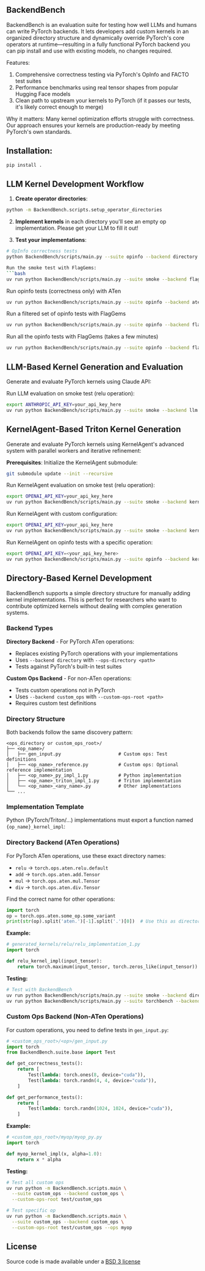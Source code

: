 ## BackendBench

BackendBench is an evaluation suite for testing how well LLMs and humans can write PyTorch backends. It lets developers add custom kernels in an organized directory structure and dynamically override PyTorch's core operators at runtime—resulting in a fully functional PyTorch backend you can pip install and use with existing models, no changes required.

Features:
1. Comprehensive correctness testing via PyTorch's OpInfo and FACTO test suites
2. Performance benchmarks using real tensor shapes from popular Hugging Face models
3. Clean path to upstream your kernels to PyTorch (if it passes our tests, it's likely correct enough to merge)

Why it matters: Many kernel optimization efforts struggle with correctness. Our approach ensures your kernels are production-ready by meeting PyTorch's own standards.

## Installation:

```bash
pip install .
```

## LLM Kernel Development Workflow

1. **Create operator directories**:
```bash
python -m BackendBench.scripts.setup_operator_directories
```

2. **Implement kernels** in each directory you'll see an empty op implementation. Please get your LLM to fill it out!

3. **Test your implementations**:
```bash
# OpInfo correctness tests
python BackendBench/scripts/main.py --suite opinfo --backend directory

Run the smoke test with FlagGems:
```bash
uv run python BackendBench/scripts/main.py --suite smoke --backend flag_gems
```

Run opinfo tests (correctness only) with ATen
```bash
uv run python BackendBench/scripts/main.py --suite opinfo --backend aten
```

Run a filtered set of opinfo tests with FlagGems
```bash
uv run python BackendBench/scripts/main.py --suite opinfo --backend flag_gems --ops "add,sub"
```

Run all the opinfo tests with FlagGems (takes a few minutes)
```bash
uv run python BackendBench/scripts/main.py --suite opinfo --backend flag_gems
```

## LLM-Based Kernel Generation and Evaluation

Generate and evaluate PyTorch kernels using Claude API:

Run LLM evaluation on smoke test (relu operation):
```bash
export ANTHROPIC_API_KEY=your_api_key_here
uv run python BackendBench/scripts/main.py --suite smoke --backend llm
```

## KernelAgent-Based Triton Kernel Generation

Generate and evaluate PyTorch kernels using KernelAgent's advanced system with parallel workers and iterative refinement:

**Prerequisites**: Initialize the KernelAgent submodule:
```bash
git submodule update --init --recursive
```

Run KernelAgent evaluation on smoke test (relu operation):
```bash
export OPENAI_API_KEY=your_api_key_here
uv run python BackendBench/scripts/main.py --suite smoke --backend kernel_agent
```

Run KernelAgent with custom configuration:
```bash
export OPENAI_API_KEY=your_api_key_here
uv run python BackendBench/scripts/main.py --suite smoke --backend kernel_agent --kernel-agent-workers 6 --kernel-agent-max-rounds 15
```

Run KernelAgent on opinfo tests with a specific operation:
```bash
export OPENAI_API_KEY=<your_api_key_here>
uv run python BackendBench/scripts/main.py --suite opinfo --backend kernel_agent --ops "add"
```

## Directory-Based Kernel Development

BackendBench supports a simple directory structure for manually adding kernel implementations. This is perfect for researchers who want to contribute optimized kernels without dealing with complex generation systems.

### Backend Types

**Directory Backend** - For PyTorch ATen operations:
- Replaces existing PyTorch operations with your implementations
- Uses `--backend directory` with `--ops-directory <path>`
- Tests against PyTorch's built-in test suites

**Custom Ops Backend** - For non-ATen operations:
- Tests custom operations not in PyTorch
- Uses `--backend custom_ops` with `--custom-ops-root <path>`
- Requires custom test definitions

### Directory Structure

Both backends follow the same discovery pattern:

```
<ops_directory or custom_ops_root>/
├── <op_name>/
│   ├── gen_input.py                     # Custom ops: Test definitions
│   ├── <op_name>_reference.py           # Custom ops: Optional reference implementation
│   ├── <op_name>_py_impl_1.py           # Python implementation
│   ├── <op_name>_triton_impl_1.py       # Triton implementation
│   └── <op_name>_<any_name>.py          # Other implementations
└── ...
```

### Implementation Template

Python (PyTorch/Triton/...) implementations must export a function named `{op_name}_kernel_impl`:

### Directory Backend (ATen Operations)

For PyTorch ATen operations, use these exact directory names:
- `relu` → `torch.ops.aten.relu.default`  
- `add` → `torch.ops.aten.add.Tensor`
- `mul` → `torch.ops.aten.mul.Tensor` 
- `div` → `torch.ops.aten.div.Tensor`

Find the correct name for other operations:
```python
import torch
op = torch.ops.aten.some_op.some_variant
print(str(op).split('aten.')[-1].split('.')[0])  # Use this as directory name
```

**Example:**
```python
# generated_kernels/relu/relu_implementation_1.py
import torch

def relu_kernel_impl(input_tensor):
    return torch.maximum(input_tensor, torch.zeros_like(input_tensor))
```

**Testing:**
```bash
# Test with BackendBench
uv run python BackendBench/scripts/main.py --suite smoke --backend directory
uv run python BackendBench/scripts/main.py --suite torchbench --backend directory
```

### Custom Ops Backend (Non-ATen Operations)

For custom operations, you need to define tests in `gen_input.py`:

```python
# <custom_ops_root>/<op>/gen_input.py
import torch
from BackendBench.suite.base import Test

def get_correctness_tests():
    return [
        Test(lambda: torch.ones(8, device="cuda")),
        Test(lambda: torch.randn(4, 4, device="cuda")),
    ]

def get_performance_tests():
    return [
        Test(lambda: torch.randn(1024, 1024, device="cuda")),
    ]
```

**Example:**
```python
# <custom_ops_root>/myop/myop_py.py
import torch

def myop_kernel_impl(x, alpha=1.0):
    return x * alpha
```

**Testing:**
```bash
# Test all custom ops
uv run python -m BackendBench.scripts.main \
  --suite custom_ops --backend custom_ops \
  --custom-ops-root test/custom_ops

# Test specific op
uv run python -m BackendBench.scripts.main \
  --suite custom_ops --backend custom_ops \
  --custom-ops-root test/custom_ops --ops myop
```

## License

Source code is made available under a [BSD 3 license](LICENSE.md)
